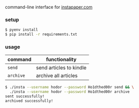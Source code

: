 command-line interface for [instapaper.com]

[instapaper.com]: https://instapaper.com

### setup

```bash
$ pyenv install
$ pip install -r requirements.txt
```

### usage

command   | functionality
--------- | -------------
`send`    | send articles to kindle
`archive` | archive all articles

```bash
$ ./insta --username hodor --password Ho1dthed00r send && \
  ./insta --username hodor --password Ho1dthed00r archive
sent successfully!
archived successfully!
```
